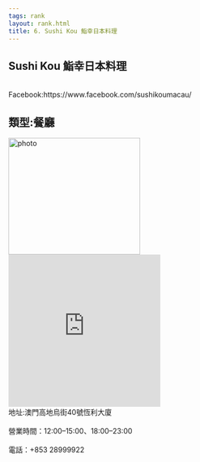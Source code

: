 ```yaml
---
tags: rank
layout: rank.html
title: 6. Sushi Kou 鮨幸日本料理
---
```



<h2>Sushi Kou 鮨幸日本料理</h2>
<br>Facebook:https://www.facebook.com/sushikoumacau/</br>
<h2>類型:餐廳</h2>

<img src="https://user-images.githubusercontent.com/70761288/106685262-046b2d80-6603-11eb-9bbd-b6730bcbab4f.jpg" alt="photo" width="260" height="230">
<iframe src="https://www.google.com/maps/embed?pb=!1m18!1m12!1m3!1d1722.8772994626968!2d113.54672708048614!3d22.201410030091935!2m3!1f0!2f0!3f0!3m2!1i1024!2i768!4f13.1!3m3!1m2!1s0x34017ae0434ce8fb%3A0x9a304a76b9f8ac35!2z6a6o5bm45pel5pys5paZ55CG!5e0!3m2!1szh-TW!2s!4v1612316812582!5m2!1szh-TW!2s" width="300" height="300" frameborder="0" style="border:0;" allowfullscreen="" aria-hidden="false" tabindex="0"></iframe>
<br>地址:澳門高地烏街40號恆利大廈</br>
<br>營業時間：12:00–15:00、18:00–23:00 </br>
<br>電話：+853 28999922</br>
